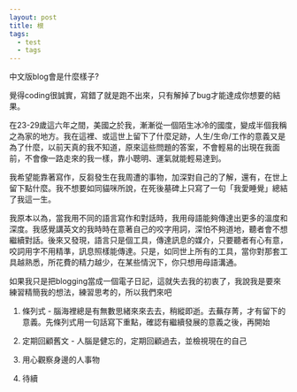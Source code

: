 ```yaml
---
layout: post
title: 根
tags:
  - test
  - tags
---
```


中文版blog會是什麼樣子?

覺得coding很誠實，寫錯了就是跑不出來，只有解掉了bug才能達成你想要的結果。

在23-29歲這六年之間，美國之於我，漸漸從一個陌生冰冷的國度，變成半個我稱之為家的地方。我在這裡、或這世上留下了什麼足跡，人生/生命/工作的意義又是為了什麼，以前天真的我不知道，原來這些問題的答案，不會輕易的出現在我面前，不會像一路走來的我一樣，靠小聰明、運氣就能輕易達到。

我希望能靠著寫作，反芻發生在我周遭的事物，加深對自己的了解，還有，在世上留下點什麼。我不想要如同貓咪所說，在死後墓碑上只寫了一句「我愛睡覺」總結了我這一生。

我原本以為，當我用不同的語言寫作和對話時，我用母語能夠傳達出更多的溫度和深度。我感覺講英文的我時時在意著自己的咬字用詞，深怕不夠道地，聽者會不想繼續對話。後來又發現，語言只是個工具，傳達訊息的媒介，只要聽者有心有意，咬詞用字不用精準，訊息照樣能傳達。只是，如同世上所有的工具，當你對那套工具越熟悉，所花費的精力越少，在某些情況下，你只想用母語溝通。

如果我只是把blogging當成一個電子日記，這就失去我的初衷了，我說我是要來練習精簡我的想法，練習思考的，所以我們來吧

1. 條列式 - 腦海裡總是有無數思緒來來去去，稍縱即逝。去蕪存菁，才有留下的意義。先條列式用一句話寫下重點，確認有繼續發展的意義之後，再開始

2. 定期回顧舊文 - 人腦是健忘的，定期回顧過去，並檢視現在的自己

3. 用心觀察身邊的人事物

4. 待續



